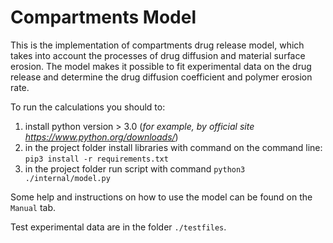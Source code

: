 # Compartments Model

This is the implementation of compartments drug release model, which 
takes into account the processes of drug diffusion and material surface erosion.
The model makes it possible to fit experimental data on the drug release and determine the drug diffusion coefficient and polymer erosion rate.

To run the calculations you should to:  
1. install python version > 3.0 (_for example, by official site https://www.python.org/downloads/_)
2. in the project folder install libraries with command on the command line:
   `pip3 install -r requirements.txt`   
3. in the project folder run script with command
   `python3 ./internal/model.py`  
   

Some help and instructions on how to use the model can be found on the `Manual` tab.  

Test experimental data are in the folder `./testfiles`.

